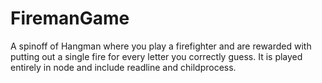 # FiremanGame
A spinoff of Hangman where you play a firefighter and are rewarded with putting out a single fire for every letter you correctly guess. It is played entirely in node and include readline and childprocess.
